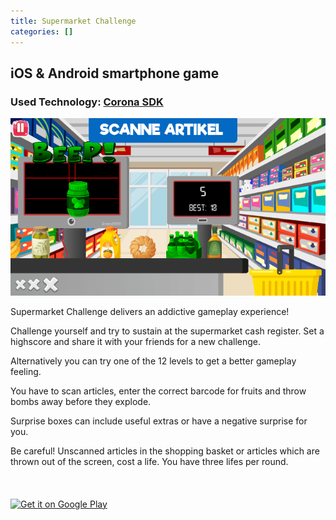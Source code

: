 ```yaml
---
title: Supermarket Challenge
categories: []
---
```


## iOS & Android smartphone game

### Used Technology: [Corona SDK](https://coronalabs.com/)

![Supermarket Challenge Screenshot](../../../images/projects/supermarket-challenge.png)

Supermarket Challenge delivers an addictive gameplay experience!

Challenge yourself and try to sustain at the supermarket cash register. Set a highscore and share it with your friends for a new challenge.

Alternatively you can try one of the 12 levels to get a better gameplay feeling.

You have to scan articles, enter the correct barcode for fruits and throw bombs away before they explode.

Surprise boxes can include useful extras or have a negative surprise for you.

Be careful! Unscanned articles in the shopping basket or articles which are thrown out of the screen, cost a life. You have three lifes per round.

<div style="display: flex; flex-wrap: wrap; justify-content: flex-start; align-items: center;">

<a href='https://play.google.com/store/apps/details?id=de.mokkapps.supermarketchallenge&pcampaignid=MKT-Other-global-all-co-prtnr-py-PartBadge-Mar2515-1'><img width="230px" height="90px" alt='Get it on Google Play' aria-label='Get it on Google Play' src='https://play.google.com/intl/en_us/badges/images/generic/en_badge_web_generic.png'/></a>

<a href="https://itunes.apple.com/us/app/supermarket-challenge/id1207665675?mt=8" style="display:inline-block;overflow:hidden;background:url(https://linkmaker.itunes.apple.com/assets/shared/badges/en-gb/appstore-lrg.svg) no-repeat;width:300px;height:60px;background-size:contain;" alt='Get it on iTunes' alt='Get it on iTunes' ></a>

</div>
